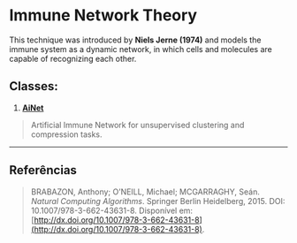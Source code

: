 # Immune Network Theory

This technique was introduced by **Niels Jerne (1974)** and models the immune system as a dynamic network,
in which cells and molecules are capable of recognizing each other.

## Classes:

1. **[AiNet](AiNet.md)**
> Artificial Immune Network for unsupervised clustering and compression tasks.
---

## Referências

> BRABAZON, Anthony; O’NEILL, Michael; MCGARRAGHY, Seán. *Natural Computing Algorithms*. Springer Berlin Heidelberg, 2015. DOI: 10.1007/978-3-662-43631-8. Disponível em: [http://dx.doi.org/10.1007/978-3-662-43631-8](http://dx.doi.org/10.1007/978-3-662-43631-8).
